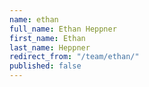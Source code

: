 ```yaml
---
name: ethan
full_name: Ethan Heppner
first_name: Ethan
last_name: Heppner
redirect_from: "/team/ethan/"
published: false
---
```


